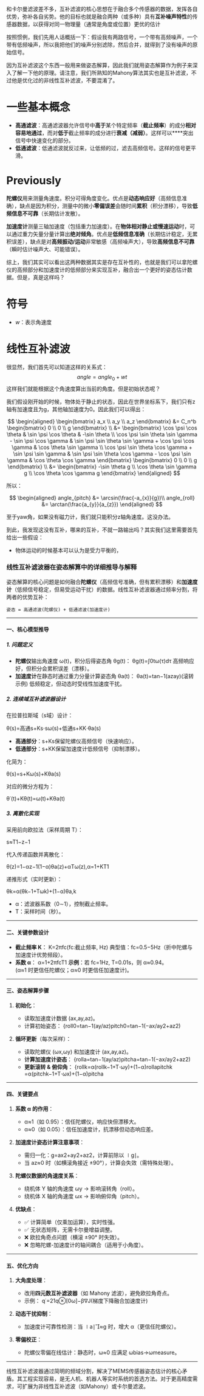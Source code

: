 和卡尔曼滤波差不多，互补滤波的核心思想在于​​融合多个传感器的数据，发挥各自优势，弥补各自劣势。他的目标也就是融合两种（或多种）具有​**​互补噪声特性​**​的传感器数据，以获得对同一物理量（通常是角度或位置）​更优的估计

按照惯例，我们先用人话概括一下：​假设我有两路信号，一个带有高频噪声，一个带有低频噪声，所以我把他们的噪声分别滤除，然后合并，就得到了没有噪声的原始信号。

因为互补滤波这个东西一般用来做姿态解算，因此我们就用姿态解算作为例子来深入了解一下他的原理。请注意，我们所熟知的Mahony算法其实也是互补滤波，不过他是优化过的非线性互补滤波，不要混淆了。

# 一些基本概念

- **高通滤波**：高通滤波器允许信号中​**​高于​**​某个特定频率（​**​截止频率​**​）的成分​**​相对容易地通过​**​，而对​**​低于​**​截止频率的成分进行​**​衰减（减弱）**。这样可以**​**​突出信号中快速变化的部分。
- **低通滤波**：低通滤波就反过来，让低频的过，滤去高频信号。这样的信号更平滑。

# Previously

**陀螺仪**用来测量角速度。积分可得角度变化。优点是​**​动态响应好​**​（高频信息准确），缺点是因为积分，测量中的微小​**​零偏误差​**​会随时间​**​累积​**​（积分漂移），导致​**​低频信息不可靠​**​（长期估计发散）。

**加速度计**测量三轴加速度（包括重力加速度）。在​**​物体相对静止或慢速运动​**​时，可以通过重力矢量分量计算出​**​绝对倾角​**​。优点是​**​低频信息准确​**​（长期估计稳定，无累积误差），缺点是对​**​高频振动/运动​**​非常敏感（高频噪声大），导致​**​高频信息不可靠​**​（瞬时估计噪声大、可能错误）。

综上，我们其实可以看出这两种数据其实是存在互补性的，也就是我们可以拿陀螺仪的高频部分和加速度计的低频部分来实现互补，融合出一个更好的姿态估计数据。但是，真是这样吗？

# 符号

- $w$：表示角速度

# 线性互补滤波

很显然，我们首先可以知道这样的关系式：
$$angle = angle_{0} + w t$$
这样我们就能根据这个角速度算出当前的角度。但是初始状态呢？

我们假设刚开始的时候，物体处于静止的状态，因此在世界坐标系下，我们只有z轴有加速度且为g，其他轴加速度为0。因此我们可以得出：

$$
\begin{aligned}
\begin{bmatrix}
a_x \\
a_y \\
a_z
\end{bmatrix} &= C_n^b \begin{bmatrix}
0 \\
0 \\
g
\end{bmatrix} \\
&= \begin{bmatrix}
\cos \psi \cos \theta & \sin \psi \cos \theta & -\sin \theta \\
\cos \psi \sin \theta \sin \gamma - \sin \psi \cos \gamma & \sin \psi \sin \theta \sin \gamma + \cos \psi \cos \gamma & \cos \theta \sin \gamma \\
\cos \psi \sin \theta \cos \gamma + \sin \psi \sin \gamma & \sin \psi \sin \theta \cos \gamma - \cos \psi \sin \gamma & \cos \theta \cos \gamma
\end{bmatrix} \begin{bmatrix}
0 \\
0 \\
g
\end{bmatrix} \\
&= \begin{bmatrix}
-\sin \theta g \\
\cos \theta \sin \gamma g \\
\cos \theta \cos \gamma g
\end{bmatrix}
\end{aligned}
$$

所以：

$$
\begin{aligned}
angle_{pitch} &= \arcsin(\frac{-a_{x}}{g})\\
angle_{roll} &= \arctan(\frac{a_{y}}{a_{z}})
\end{aligned}
$$

至于yaw角，如果没有磁力计，我们就只能积分z轴角速度。这没办法。

到此，我发现这没有互补，哪来的互补，不就一路输出吗？其实我们这里需要首先给出一些假设：

- 物体运动的时候基本可以认为是受力平衡的，

### 线性互补滤波器在姿态解算中的详细推导与解释

姿态解算的核心问题是如何融合​**​陀螺仪​**​（高频信号准确，但有累积漂移）和​**​加速度计​**​（低频信号稳定，但易受运动干扰）的数据。线性互补滤波器通过频率分割，将两者的优势互补：

```
姿态 = 高通滤波(陀螺仪) + 低通滤波(加速度计)
```

---

#### 一、核心模型推导

##### 1. 问题定义

- ​**​陀螺仪​**​输出角速度 ω(t)，积分后得姿态角 θg​(t)：
    θg​(t)=∫0t​ω(τ)dτ
    高频响应好，但积分会累积误差（漂移）。
- ​**​加速度计​**​在静态时通过重力分量计算姿态角 θa​(t)：
    θa​(t)=tan−1(az​ay​​)(滚转示例)
    低频稳定，但动态时受线性加速度干扰。

##### 2. 连续域互补滤波器设计

在拉普拉斯域（s域）设计：

θ(s)=高通s+Ks​​​⋅sω(s)​+低通s+KK​​​⋅θa​(s)

- ​**​高通部分​**​：s+Ks​ 保留陀螺仪高频信号（快速响应）。
- ​**​低通部分​**​：s+KK​ 保留加速度计低频信号（抑制漂移）。

化简为：

θ(s)=s+Kω(s)+Kθa​(s)​

对应的微分方程为：

θ˙(t)+Kθ(t)=ω(t)+Kθa​(t)

##### 3. 离散化实现

采用前向欧拉法（采样周期 T）：

s≈T1−z−1​

代入传递函数并离散化：

θ(z)=1−αz−1(1−α)θa​(z)+αTω(z)​,α=1+KT1​

递推形式（实时更新）：

θk​=α(θk−1​+Tωk​)+(1−α)θa,k​

- α：滤波器系数（0∼1），控制截止频率。
- T：采样时间（秒）。

---

#### 二、关键参数设计

- ​**​截止频率 K​**​：
    K=2πfc​(fc​:截止频率, Hz)
    典型值：fc​=0.5−5Hz（折中陀螺与加速度计优势频段）。
- ​**​系数 α​**​：
    α=1+2πfc​T1​
    ​**​示例​**​：若 fc​=1Hz, T=0.01s，则 α≈0.94。  
     (α≈1 时更信任陀螺仪；α≈0 时更信任加速度计)。

---

#### 三、姿态解算步骤

1. ​**​初始化​**​：

    - 读取加速度计数据 (ax​,ay​,az​)。
    - 计算初始姿态：
      {roll0​=tan−1(ay​/az​)pitch0​=tan−1(−ax​/ay2​+az2​​)​

2. ​**​循环更新​**​（每次采样）：

    - 读取陀螺仪 (ωx​,ωy​) 和加速度计 (ax​,ay​,az​)。
    - ​**​计算加速度计姿态​**​：
      {rolla​=tan−1(ay​/az​)pitcha​=tan−1(−ax​/ay2​+az2​​)​
    - ​**​更新滚转 & 俯仰角​**​：
      {rollk​=α(rollk−1​+T⋅ωy​)+(1−α)rolla​pitchk​=α(pitchk−1​+T⋅ωx​)+(1−α)pitcha​​

---

#### 四、关键要点

1. ​**​系数 α 的作用​**​：

    - α≈1（如 0.95）：信任陀螺仪，响应快但漂移大。
    - α≈0（如 0.05）：信任加速度计，抗漂移但动态响应差。

2. ​**​加速度计姿态计算注意事项​**​：

    - 需归一化：g=ax2​+ay2​+az2​​，计算前除以 ∣g∣。
    - 当 az​≈0 时（如横滚角接近 ±90°），计算会失效（需特殊处理）。

3. ​**​陀螺仪数据的角速度关系​**​：

    - 绕机体 Y 轴的角速度 ωy​ → 影响滚转角（roll）。
    - 绕机体 X 轴的角速度 ωx​ → 影响俯仰角（pitch）。

4. ​**​优缺点​**​：

    - ✅ 计算简单（仅乘加运算），实时性强。
    - ✅ 无状态矩阵，无需卡尔曼增益调整。
    - ❌ 欧拉角奇点问题（横滚 ±90° 时失效）。
    - ❌ 忽略陀螺-加速度计的轴间耦合（适用于小角度）。

---

#### 五、优化方向

1. ​**​大角度处理​**​：

    - 改用​**​四元数互补滤波器​**​（如 Mahony 滤波），避免欧拉角奇点。
    - 示例：
      q˙​=21​q⊗[0ω​]−β∇J(梯度下降融合加速度计)

2. ​**​动态干扰抑制​**​：

    - 加速度计可靠性检测：当 ∣a∣≈g 时，增大 α（更信任陀螺仪）。

3. ​**​零偏校正​**​：

    - 陀螺仪零偏在线估计：静态时，ω≈0 应满足 ωbias​→ωmeasure​。

---

线性互补滤波器通过简明的频域分割，解决了MEMS传感器姿态估计的核心矛盾。其工程实现容易，是无人机、机器人等实时系统的首选方法。对于更高精度需求，可扩展为非线性互补滤波（如Mahony）或卡尔曼滤波。
